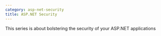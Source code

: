 ```yaml
---
category: asp-net-security
title: ASP.NET Security
---
```

This series is about bolstering the security of your ASP.NET applications